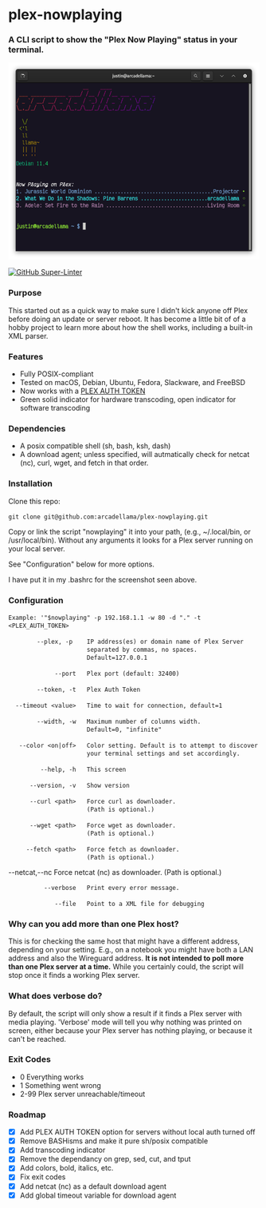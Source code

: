 # plex-nowplaying

### A CLI script to show the "Plex Now Playing" status in your terminal.

![Image](/.github/images/nowplaying-screenshot.png)

[![GitHub Super-Linter](https://github.com/arcadellama/nowplaying.sh/workflows/Lint%20Code%20Base/badge.svg)](https://github.com/marketplace/actions/super-linter)

### Purpose
This started out as a quick way to make sure I didn't kick anyone off Plex before doing an update or server reboot. It has become a little bit of of a hobby project to learn more about how the shell works, including a built-in XML parser.

### Features
- Fully POSIX-compliant
- Tested on macOS, Debian, Ubuntu, Fedora, Slackware, and FreeBSD
- Now works with a [PLEX AUTH TOKEN](https://support.plex.tv/articles/204059436-finding-an-authentication-token-x-plex-token/)
- Green solid indicator for hardware transcoding, open indicator for software transcoding

### Dependencies
- A posix compatible shell (sh, bash, ksh, dash)
- A download agent; unless specified, will autmatically check for netcat (nc), curl, wget, and fetch in that order.

### Installation
Clone this repo:

    git clone git@github.com:arcadellama/plex-nowplaying.git

Copy or link the script "nowplaying" it into your path, (e.g., ~/.local/bin, or /usr/local/bin). Without any arguments it looks for a Plex server running on your local server.

See "Configuration" below for more options.

I have put it in my .bashrc for the screenshot seen above.

### Configuration

    Example: '"$nowplaying" -p 192.168.1.1 -w 80 -d "." -t <PLEX_AUTH_TOKEN>
         
            --plex, -p    IP address(es) or domain name of Plex Server
                          separated by commas, no spaces.
                          Default=127.0.0.1

                 --port   Plex port (default: 32400)

            --token, -t   Plex Auth Token

      --timeout <value>   Time to wait for connection, default=1

            --width, -w   Maximum number of columns width.
                          Default=0, "infinite"

       --color <on|off>   Color setting. Default is to attempt to discover
                          your terminal settings and set accordingly.

             --help, -h   This screen

          --version, -v   Show version

          --curl <path>   Force curl as downloader.
                          (Path is optional.)

          --wget <path>   Force wget as downloader.
                          (Path is optional.)

         --fetch <path>   Force fetch as downloader.
                          (Path is optional.)

   --netcat,--nc <path>   Force netcat (nc) as downloader.
                          (Path is optional.)

              --verbose   Print every error message.

                 --file   Point to a XML file for debugging

### Why can you add more than one Plex host?
This is for checking the same host that might have a different address, depending on your setting. E.g., on a notebook you might have both a LAN address and also the Wireguard address. **It is not intended to poll more than one Plex server at a time.** While you certainly could, the script will stop once it finds a working Plex server.

### What does verbose do?
By default, the script will only show a result if it finds a Plex server with media playing. 'Verbose' mode will tell you why nothing was printed on screen, either because your Plex server has nothing playing, or because it can't be reached.

### Exit Codes
-   0     Everything works
-   1     Something went wrong
-   2-99  Plex server unreachable/timeout 

### Roadmap
- [x] Add PLEX AUTH TOKEN option for servers without local auth turned off
- [x] Remove BASHisms and make it pure sh/posix compatible
- [x] Add transcoding indicator
- [x] Remove the dependancy on grep, sed, cut, and tput
- [x] Add colors, bold, italics, etc.
- [x] Fix exit codes
- [x] Add netcat (nc) as a default download agent
- [x] Add global timeout variable for download agent

